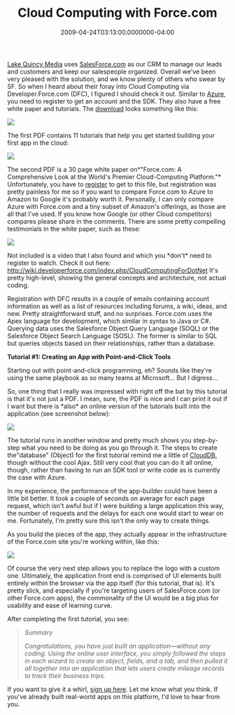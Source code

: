 ﻿---
title: Cloud Computing with Force.com
date: "2009-04-24T03:13:00.0000000-04:00"
description: Lake Quincy Media uses SalesForce.com as our CRM to manage our
featuredImage: img/cloud-computing-with-force-com-featured.png
---

[Lake Quincy Media](http://lakequincy.com/) uses [SalesForce.com](http://www.salesforce.com/) as our CRM to manage our leads and customers and keep our salespeople organized. Overall we've been very pleased with the solution, and we know plenty of others who swear by SF. So when I heard about their foray into Cloud Computing via Developer.Force.com (DFC), I figured I should check it out. Similar to [Azure](http://azure.com/), you need to register to get an account and the SDK. They also have a free white paper and tutorials. The [download](http://www.developerforce.com/events/dotnetdevs_starter/registration.php?d=70130000000EihT) looks something like this:

![](/img/cloud-com1.png)

The first PDF contains 11 tutorials that help you get started building your first app in the cloud:

![](/img/cloud-com2.png)

The second PDF is a 30 page white paper on*"Force.com: A Comprehensive Look at the World's Premier Cloud-Computing Platform."* Unfortunately, you have to [register](http://www.developerforce.com/events/dotnetdevs_starter/registration.php?d=70130000000EihT) to get to this file, but registration was pretty painless for me so if you want to compare Force.com to Azure to Amazon to Google it's probably worth it. Personally, I can only compare Azure with Force.com and a tiny subset of Amazon's offerings, as those are all that I've used. If you know how Google (or other Cloud competitors) compares please share in the comments. There are some pretty compelling testimonials in the white paper, such as these:

![](/img/cloud-com3.png)

Not included is a video that I also found and which you \*don't\* need to register to watch. Check it out here: <http://wiki.developerforce.com/index.php/CloudComputingForDotNet> It's pretty high-level, showing the general concepts and architecture, not actual coding.

Registration with DFC results in a couple of emails containing account information as well as a list of resources including forums, a wiki, ideas, and new. Pretty straightforward stuff, and no surprises. Force.com uses the Apex language for development, which similar in syntax to Java or C#. Querying data uses the Salesforce Object Query Language (SOQL) or the Salesforce Object Search Language (SOSL). The former is similar to SQL but queries objects based on their relationships, rather than a database.

**Tutorial #1: Creating an App with Point-and-Click Tools**

Starting out with point-and-click programming, eh? Sounds like they're using the same playbook as so many teams at Microsoft… But I digress…

So, one thing that I really was impressed with right off the bat by this tutorial is that it's not just a PDF. I mean, sure, the PDF is nice and I can print it out if I want but there is \*also\* an online version of the tutorials built into the application (see screenshot below):

![](/img/cloud-com4.png)

The tutorial runs in another window and pretty much shows you step-by-step what you need to be doing as you go through it. The steps to create the"database" (Object) for the first tutorial remind me a little of [CloudDB](http://clouddb.com/), though without the cool Ajax. Still very cool that you can do it all online, though, rather than having to run an SDK tool or write code as is currently the case with Azure.

In my experience, the performance of the app-builder could have been a little bit better. It took a couple of seconds on average for each page request, which isn't awful but if I were building a large application this way, the number of requests and the delays for each one would start to wear on me. Fortunately, I'm pretty sure this isn't the only way to create things.

As you build the pieces of the app, they actually appear in the infrastructure of the Force.com site you're working within, like this:

![](/img/cloud-com5.png)

Of course the very next step allows you to replace the logo with a custom one. Ultimately, the application front end is comprised of UI elements built entirely within the browser via the app itself (for this tutorial, that is). It's pretty slick, and especially if you're targeting users of SalesForce.com (or other Force.com apps), the commonality of the UI would be a big plus for usability and ease of learning curve.

After completing the first tutorial, you see:

> *Summary*
>
> *Congratulations, you have just built an application—without any coding. Using the online user interface, you simply followed the steps in each wizard to create an object, fields, and a tab, and then pulled it all together into an application that lets users create mileage records to track their business trips.*

If you want to give it a whirl, [sign up here](http://www.developerforce.com/events/dotnetdevs_starter/registration.php?d=70130000000EihT). Let me know what you think. If you've already built real-world apps on this platform, I'd love to hear from you.


